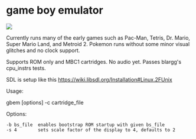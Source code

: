 # game boy emulator

![](https://i.imgur.com/KLglfpV.gif)

Currently runs many of the early games such as Pac-Man, Tetris, Dr. Mario, Super Mario Land, and Metroid 2. Pokemon runs without some minor visual glitches and no clock support.

Supports ROM only and MBC1 cartridges. No audio yet. Passes blargg's cpu_instrs tests.

SDL is setup like this https://wiki.libsdl.org/Installation#Linux.2FUnix

Usage:

gbem [options] \-c cartridge_file


Options:

	-b bs_file 	enables bootstrap ROM startup with given bs_file
	-s 4		sets scale factor of the display to 4, defaults to 2
